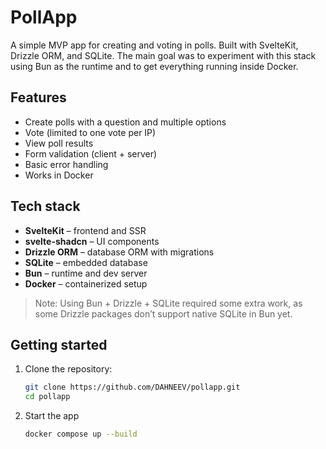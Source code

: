 # PollApp

A simple MVP app for creating and voting in polls. Built with SvelteKit, Drizzle ORM, and SQLite. The main goal was to experiment with this stack using Bun as the runtime and to get everything running inside Docker.

## Features

- Create polls with a question and multiple options
- Vote (limited to one vote per IP)
- View poll results
- Form validation (client + server)
- Basic error handling
- Works in Docker

## Tech stack

- **SvelteKit** – frontend and SSR
- **svelte-shadcn** – UI components
- **Drizzle ORM** – database ORM with migrations
- **SQLite** – embedded database
- **Bun** – runtime and dev server
- **Docker** – containerized setup

> Note: Using Bun + Drizzle + SQLite required some extra work, as some Drizzle packages don’t support native SQLite in Bun yet.

## Getting started

1. Clone the repository:

	```bash
	git clone https://github.com/DAHNEEV/pollapp.git
	cd pollapp
	```

2. Start the app

	```bash
	docker compose up --build
	```
